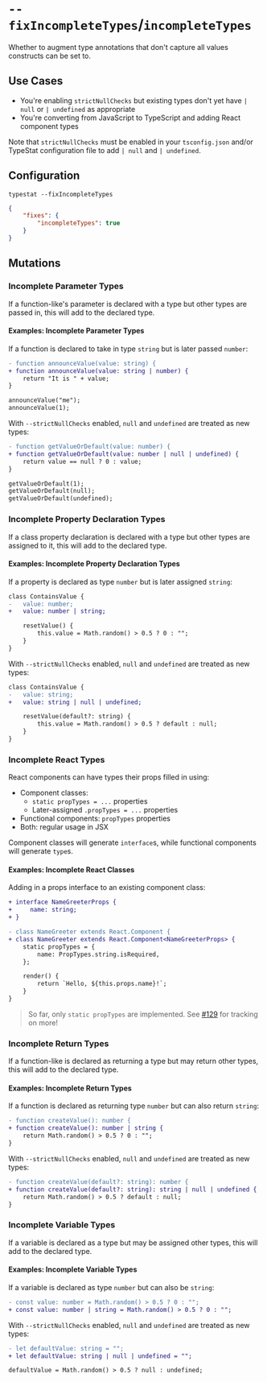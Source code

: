 # `--fixIncompleteTypes`/`incompleteTypes`

Whether to augment type annotations that don't capture all values constructs can be set to.

## Use Cases

* You're enabling `strictNullChecks` but existing types don't yet have `| null` or `| undefined` as appropriate
* You're converting from JavaScript to TypeScript and adding React component types

Note that `strictNullChecks` must be enabled in your `tsconfig.json` and/or TypeStat configuration file to add `| null` and `| undefined`.

## Configuration

```shell
typestat --fixIncompleteTypes
```

```json
{
    "fixes": {
        "incompleteTypes": true
    }
}
```

## Mutations

### Incomplete Parameter Types

If a function-like's parameter is declared with a type but other types are passed in, this will add to the declared type.

#### Examples: Incomplete Parameter Types

If a function is declared to take in type `string` but is later passed `number`:

```diff
- function announceValue(value: string) {
+ function announceValue(value: string | number) {
    return "It is " + value;
}

announceValue("me");
announceValue(1);
```

With `--strictNullChecks` enabled, `null` and `undefined` are treated as new types:

```diff
- function getValueOrDefault(value: number) {
+ function getValueOrDefault(value: number | null | undefined) {
    return value == null ? 0 : value;
}

getValueOrDefault(1);
getValueOrDefault(null);
getValueOrDefault(undefined);
```

### Incomplete Property Declaration Types

If a class property declaration is declared with a type but other types are assigned to it, this will add to the declared type.

#### Examples: Incomplete Property Declaration Types

If a property is declared as type `number` but is later assigned `string`:

```diff
class ContainsValue {
-   value: number;
+   value: number | string;

    resetValue() {
        this.value = Math.random() > 0.5 ? 0 : "";
    }
}
```

With `--strictNullChecks` enabled, `null` and `undefined` are treated as new types:

```diff
class ContainsValue {
-   value: string;
+   value: string | null | undefined;

    resetValue(default?: string) {
        this.value = Math.random() > 0.5 ? default : null;
    }
}
```

### Incomplete React Types

React components can have types their props filled in using:

* Component classes:
  * `static propTypes = ...` properties
  * Later-assigned `.propTypes = ...` properties
* Functional components: `propTypes` properties
* Both: regular usage in JSX

Component classes will generate `interface`s, while functional components will generate `type`s.

#### Examples: Incomplete React Classes

Adding in a props interface to an existing component class:

```diff
+ interface NameGreeterProps {
+     name: string;
+ }

- class NameGreeter extends React.Component {
+ class NameGreeter extends React.Component<NameGreeterProps> {
    static propTypes = {
        name: PropTypes.string.isRequired,
    };

    render() {
        return `Hello, ${this.props.name}!`;
    }
}
```

> So far, only `static propTypes` are implemented.
> See [#129](https://github.com/JoshuaKGoldberg/TypeStat/pull/129) for tracking on more!

### Incomplete Return Types

If a function-like is declared as returning a type but may return other types, this will add to the declared type.

#### Examples: Incomplete Return Types

If a function is declared as returning type `number` but can also return `string`:

```diff
- function createValue(): number {
+ function createValue(): number | string {
    return Math.random() > 0.5 ? 0 : "";
}
```

With `--strictNullChecks` enabled, `null` and `undefined` are treated as new types:

```diff
- function createValue(default?: string): number {
+ function createValue(default?: string): string | null | undefined {
    return Math.random() > 0.5 ? default : null;
}
```

### Incomplete Variable Types

If a variable is declared as a type but may be assigned other types, this will add to the declared type.

#### Examples: Incomplete Variable Types

If a variable is declared as type `number` but can also be `string`:

```diff
- const value: number = Math.random() > 0.5 ? 0 : "";
+ const value: number | string = Math.random() > 0.5 ? 0 : "";
```

With `--strictNullChecks` enabled, `null` and `undefined` are treated as new types:

```diff
- let defaultValue: string = "";
+ let defaultValue: string | null | undefined = "";

defaultValue = Math.random() > 0.5 ? null : undefined;
```
